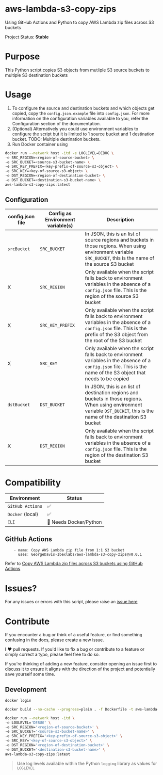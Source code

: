 # aws-lambda-s3-copy-zips

Using GitHub Actions and Python to copy AWS Lambda zip files across S3 buckets

Project Status: **Stable**

# Purpose

This Python script copies S3 objects from mutliple S3 source buckets to multiple S3 destination buckets  

# Usage

1. To configure the source and destination buckets and which objects get copied, copy the `config.json.example` file into `config.json`. For more information on the configuration variables available to you, refer the Configuration section of the documentation.
2. (Optional) Alternatively you could use environment variables to configure the script but it is limited to 1 source bucket and 1 destination bucket. TODO: Multiple destination buckets.
3. Run Docker container using
```sh
docker run --network host -itd -e LOGLEVEL=DEBUG \
-e SRC_REGION=<region-of-source-bucket> \
-e SRC_BUCKET=<source-s3-bucket-name> \ 
-e SRC_KEY_PREFIX=<key-prefix-of-source-s3-object> \
-e SRC_KEY=<key-of-source-s3-object> \
-e DST_REGION=<region-of-destination-bucket> \
-e DST_BUCKET=<destination-s3-bucket-name> \
aws-lambda-s3-copy-zips:latest
```

## Configuration

| config.json file | Config as Environment variable(s) | Description |
|---------------|-----------------------------|-------------|
| `srcBucket` | `SRC_BUCKET` | In JSON, this is an list of source regions and buckets in those regions. When using environment variable `SRC_BUCKET`, this is the name of the source S3 bucket |
| X | `SRC_REGION` | Only available when the script falls back to  environment variables in the absence of a `config.json` file. This is the region of the source S3 bucket |
| X | `SRC_KEY_PREFIX` | Only available when the script falls back to  environment variables in the absence of a `config.json` file. This is the prefix of the S3 object from the root of the S3 bucket |
| X | `SRC_KEY` | Only available when the script falls back to  environment variables in the absence of a `config.json` file. This is the name of the S3 object that needs to be copied |
| `dstBucket` | `DST_BUCKET` | In JSON, this is an list of destination regions and buckets in those regions. When using environment variable `DST_BUCKET`, this is the name of the destination S3 bucket |
| X | `DST_REGION` | Only available when the script falls back to  environment variables in the absence of a `config.json` file. This is the region of the destination S3 bucket |

# Compatibility

| Environment | Status |
|-------|------|
| `GitHub Actions` | :white_check_mark: |
| `Docker` (local) | :white_check_mark: |
| `CLI` | :construction: Needs Docker/Python |

## GitHub Actions

```
    - name: Copy AWS Lambda zip file from 1:1 S3 bucket
      uses: GeorgeDavis-Ibexlabs/aws-lambda-s3-copy-zips@v0.0.1
```
Refer to [Copy AWS Lambda zip files across S3 buckets using GitHub Actions](https://github.com/marketplace/actions/aws-lambda-s3-copy-zips)

# Issues?

For any issues or errors with this script, please raise an [issue here](https://github.com/GeorgeDavis-Ibexlabs/aws-lambda-s3-copy-zips/issues)

# Contribute

If you encounter a bug or think of a useful feature, or find something confusing in the docs, please create a new issue.

I ♥️ pull requests. If you'd like to fix a bug or contribute to a feature or simply correct a typo, please feel free to do so.

If you're thinking of adding a new feature, consider opening an issue first to discuss it to ensure it aligns with the direction of the project and potentially save yourself some time.

## Development

```sh
docker login
```

```sh
docker build --no-cache --progress=plain . -f Dockerfile -t aws-lambda-s3-copy-zips:latest 2>&1 | tee build.log
```

```sh
docker run --network host -itd \
-e LOGLEVEL='DEBUG' \
-e SRC_REGION='<region-of-source-bucket>' \
-e SRC_BUCKET='<source-s3-bucket-name>' \
-e SRC_KEY_PREFIX='<key-prefix-of-source-s3-object>' \
-e SRC_KEY='<key-of-source-s3-object>' \
-e DST_REGION='<region-of-destination-bucket>' \
-e DST_BUCKET='<destination-s3-bucket-name>' \
aws-lambda-s3-copy-zips:latest
```

> Use log levels available within the Python `logging` library as values for `LOGLEVEL`
